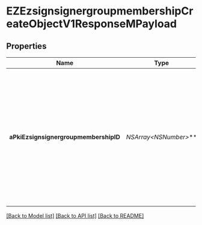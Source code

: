 # EZEzsignsignergroupmembershipCreateObjectV1ResponseMPayload

## Properties
Name | Type | Description | Notes
------------ | ------------- | ------------- | -------------
**aPkiEzsignsignergroupmembershipID** | **NSArray&lt;NSNumber*&gt;*** | An array of unique IDs representing the object that were requested to be created.  They are returned in the same order as the array containing the objects to be created that was sent in the request. | 

[[Back to Model list]](../README.md#documentation-for-models) [[Back to API list]](../README.md#documentation-for-api-endpoints) [[Back to README]](../README.md)


